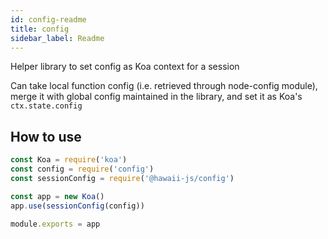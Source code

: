 ```yaml
---
id: config-readme
title: config
sidebar_label: Readme
---
```

Helper library to set config as Koa context for a session

Can take local function config (i.e. retrieved through node-config module), merge it with global config maintained in the library, and set it as Koa's `ctx.state.config`

## How to use
```javascript
const Koa = require('koa')
const config = require('config')
const sessionConfig = require('@hawaii-js/config')

const app = new Koa()
app.use(sessionConfig(config))

module.exports = app
```
